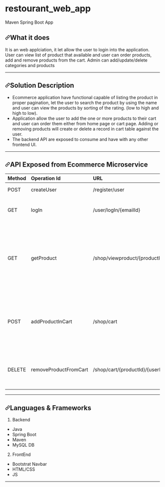 # restourant_web_app
Maven Spring Boot App
<h2><a id="user-content-what-it-does" class="anchor" aria-hidden="true" href="#what-it-does"><svg class="octicon octicon-link" viewBox="0 0 16 16" version="1.1" width="16" height="16" aria-hidden="true"><path fill-rule="evenodd" d="M7.775 3.275a.75.75 0 001.06 1.06l1.25-1.25a2 2 0 112.83 2.83l-2.5 2.5a2 2 0 01-2.83 0 .75.75 0 00-1.06 1.06 3.5 3.5 0 004.95 0l2.5-2.5a3.5 3.5 0 00-4.95-4.95l-1.25 1.25zm-4.69 9.64a2 2 0 010-2.83l2.5-2.5a2 2 0 012.83 0 .75.75 0 001.06-1.06 3.5 3.5 0 00-4.95 0l-2.5 2.5a3.5 3.5 0 004.95 4.95l1.25-1.25a.75.75 0 00-1.06-1.06l-1.25 1.25a2 2 0 01-2.83 0z"></path></svg></a>What it does</h2>
<p>It is an web applciation, it let allow the user to login into the application. User can view list of product that available and user can order products, add and remove products from the cart. Admin can add/update/delete categories and products</p>
<hr>
<h2><a id="user-content-solution-description" class="anchor" aria-hidden="true" href="#solution-description"><svg class="octicon octicon-link" viewBox="0 0 16 16" version="1.1" width="16" height="16" aria-hidden="true"><path fill-rule="evenodd" d="M7.775 3.275a.75.75 0 001.06 1.06l1.25-1.25a2 2 0 112.83 2.83l-2.5 2.5a2 2 0 01-2.83 0 .75.75 0 00-1.06 1.06 3.5 3.5 0 004.95 0l2.5-2.5a3.5 3.5 0 00-4.95-4.95l-1.25 1.25zm-4.69 9.64a2 2 0 010-2.83l2.5-2.5a2 2 0 012.83 0 .75.75 0 001.06-1.06 3.5 3.5 0 00-4.95 0l-2.5 2.5a3.5 3.5 0 004.95 4.95l1.25-1.25a.75.75 0 00-1.06-1.06l-1.25 1.25a2 2 0 01-2.83 0z"></path></svg></a>Solution Description</h2>
<ul>
<li>Ecommerce application have functional capable of listing the product in proper pagination, let the user to search the product by using the name and user can view the products by sorting of the rating. (low to high and high to low).</li>
<li>Application allow the user to add the one or more products to their cart and user can order them either from home page or cart page. Adding or removing products will create or delete a record in cart table against the user.</li>
<li>The backend API are exposed to consume and have with any other frontend UI.</li>
</ul>
<hr>
<h2><a id="user-content-api-exposed-from-ecommerce-microservice" class="anchor" aria-hidden="true" href="#api-exposed-from-ecommerce-microservice"><svg class="octicon octicon-link" viewBox="0 0 16 16" version="1.1" width="16" height="16" aria-hidden="true"><path fill-rule="evenodd" d="M7.775 3.275a.75.75 0 001.06 1.06l1.25-1.25a2 2 0 112.83 2.83l-2.5 2.5a2 2 0 01-2.83 0 .75.75 0 00-1.06 1.06 3.5 3.5 0 004.95 0l2.5-2.5a3.5 3.5 0 00-4.95-4.95l-1.25 1.25zm-4.69 9.64a2 2 0 010-2.83l2.5-2.5a2 2 0 012.83 0 .75.75 0 001.06-1.06 3.5 3.5 0 00-4.95 0l-2.5 2.5a3.5 3.5 0 004.95 4.95l1.25-1.25a.75.75 0 00-1.06-1.06l-1.25 1.25a2 2 0 01-2.83 0z"></path></svg></a>API Exposed from Ecommerce Microservice</h2>
<table>
<thead>
<tr>
<th align="left">Method</th>
<th align="left">Operation Id</th>
<th align="left">URL</th>
<th align="left">Description</th>
</tr>
</thead>
<tbody>
<tr>
<td align="left">POST</td>
<td align="left">createUser</td>
<td align="left">/register/user</td>
<td align="left">Create a user</td>
</tr>
<tr>
<td align="left">GET</td>
<td align="left">logIn</td>
<td align="left">/user/logIn/{emailId}</td>
<td align="left">Validate user emailId for log in</td>
</tr>
<tr>
<td align="left">GET</td>
<td align="left">getProduct</td>
<td align="left">/shop/viewproduct/{productId}</td>
<td align="left">Fetch the products from product table.<br>API Will return all the products by passing All in param</td>
</tr>
<tr>
<td align="left">POST</td>
<td align="left">addProductInCart</td>
<td align="left">/shop/cart</td>
<td align="left">Add the product to cart, userId and productId should pass in request body</td>
</tr>
<tr>
<td align="left">DELETE</td>
<td align="left">removeProductFromCart</td>
<td align="left">/shop/cart/{productId}/{userId}</td>
<td align="left">Delete a product from cart based on userId and productId</td>
</tr>
</tbody>
</table>
<hr>
<h2><a id="user-content-languages--frameworks" class="anchor" aria-hidden="true" href="#languages--frameworks"><svg class="octicon octicon-link" viewBox="0 0 16 16" version="1.1" width="16" height="16" aria-hidden="true"><path fill-rule="evenodd" d="M7.775 3.275a.75.75 0 001.06 1.06l1.25-1.25a2 2 0 112.83 2.83l-2.5 2.5a2 2 0 01-2.83 0 .75.75 0 00-1.06 1.06 3.5 3.5 0 004.95 0l2.5-2.5a3.5 3.5 0 00-4.95-4.95l-1.25 1.25zm-4.69 9.64a2 2 0 010-2.83l2.5-2.5a2 2 0 012.83 0 .75.75 0 001.06-1.06 3.5 3.5 0 00-4.95 0l-2.5 2.5a3.5 3.5 0 004.95 4.95l1.25-1.25a.75.75 0 00-1.06-1.06l-1.25 1.25a2 2 0 01-2.83 0z"></path></svg></a>Languages &amp; Frameworks</h2> 
<ol>
<li>Backend</li>
</ol>
<ul>
<li>Java</li>
<li>Spring Boot</li>
<li>Maven</li>
<li>MySQL DB</li>
</ul>
<ol start="2">
<li>FrontEnd</li>
</ol>
<ul>
<li>Bootstrat Navbar </li>
<li>HTML/CSS</li>
<li>JS</li>
</ul>
<hr>
